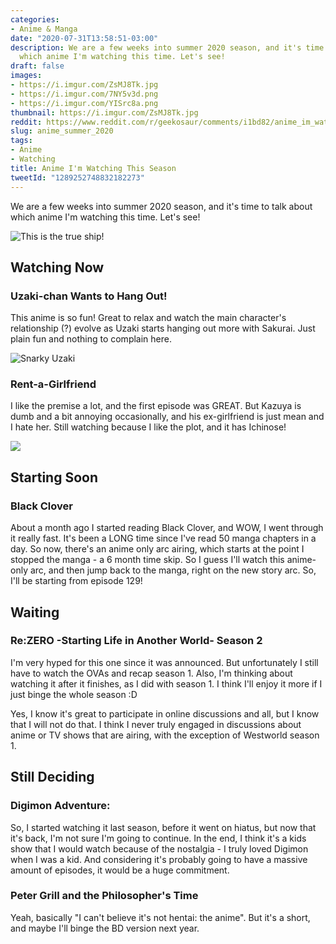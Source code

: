 ```yaml
---
categories:
- Anime & Manga
date: "2020-07-31T13:58:51-03:00"
description: We are a few weeks into summer 2020 season, and it's time to talk about
  which anime I'm watching this time. Let's see!
draft: false
images:
- https://i.imgur.com/ZsMJ8Tk.jpg
- https://i.imgur.com/7NY5v3d.png
- https://i.imgur.com/YISrc8a.png
thumbnail: https://i.imgur.com/ZsMJ8Tk.jpg
reddit: https://www.reddit.com/r/geekosaur/comments/i1bd82/anime_im_watching_this_season/
slug: anime_summer_2020
tags:
- Anime
- Watching
title: Anime I'm Watching This Season
tweetId: "1289252748832182273"
---
```


We are a few weeks into summer 2020 season, and it's time to talk about which anime I'm watching this time. Let's see!

![This is the true ship!](https://i.imgur.com/ZsMJ8Tk.jpg)

<!--more-->

## Watching Now

### Uzaki-chan Wants to Hang Out!

This anime is so fun! Great to relax and watch the main character's relationship (?) evolve as Uzaki starts hanging out more with Sakurai. Just plain fun and nothing to complain here.

![Snarky Uzaki](https://i.imgur.com/7NY5v3d.png)

### Rent-a-Girlfriend

I like the premise a lot, and the first episode was GREAT. But Kazuya is dumb and a bit annoying occasionally, and his ex-girlfriend is just mean and I hate her. Still watching because I like the plot, and it has Ichinose!

![](https://i.imgur.com/YISrc8a.png)

## Starting Soon

### Black Clover

About a month ago I started reading Black Clover, and WOW, I went through it really fast. It's been a LONG time since I've read 50 manga chapters in a day. So now, there's an anime only arc airing, which starts at the point I stopped the manga - a 6 month time skip. So I guess I'll watch this anime-only arc, and then jump back to the manga, right on the new story arc. So, I'll be starting from episode 129!

## Waiting

### Re:ZERO -Starting Life in Another World- Season 2

I'm very hyped for this one since it was announced. But unfortunately I still have to watch the OVAs and recap season 1. Also, I'm thinking about watching it after it finishes, as I did with season 1. I think I'll enjoy it more if I just binge the whole season :D

Yes, I know it's great to participate in online discussions and all, but I know that I will not do that. I think I never truly engaged in discussions about anime or TV shows that are airing, with the exception of Westworld season 1.

## Still Deciding

### Digimon Adventure:

So, I started watching it last season, before it went on hiatus, but now that it's back, I'm not sure I'm going to continue. In the end, I think it's a kids show that I would watch because of the nostalgia - I truly loved Digimon when I was a kid. And considering it's probably going to have a massive amount of episodes, it would be a huge commitment.

### Peter Grill and the Philosopher's Time

Yeah, basically "I can't believe it's not hentai: the anime". But it's a short, and maybe I'll binge the BD version next year.
